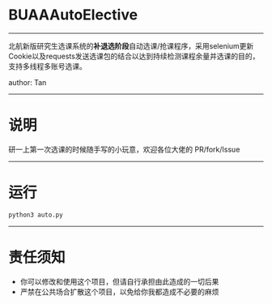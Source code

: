 # BUAAAutoElective

---

北航新版研究生选课系统的**补退选阶段**自动选课/抢课程序，采用selenium更新Cookie以及requests发送选课包的结合以达到持续检测课程余量并选课的目的，支持多线程多账号选课。

author: Tan

---

# 说明
研一上第一次选课的时候随手写的小玩意，欢迎各位大佬的 PR/fork/Issue

---

# 运行
```py
python3 auto.py
```

---

# 责任须知
- 你可以修改和使用这个项目，但请自行承担由此造成的一切后果
- 严禁在公共场合扩散这个项目，以免给你我都造成不必要的麻烦
